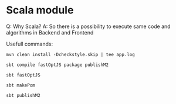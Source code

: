# Scala module

Q: Why Scala?
A: So there is a possibility to execute same code and algorithms in Backend and Frontend

Usefull commands:

```
mvn clean install -Dcheckstyle.skip | tee app.log
```

```
sbt compile fastOptJS package publishM2
```

```
sbt fastOptJS
```

```
sbt makePom
```

```
sbt publishM2
```
